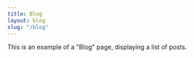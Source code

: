 ```yaml
---
title: Blog
layout: blog
slug: "/blog"
---
```


This is an example of a "Blog" page, displaying a list of posts.
<br />

